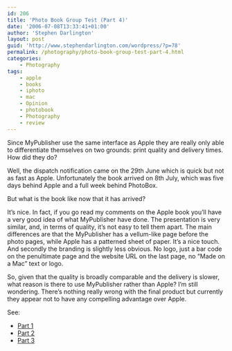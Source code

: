 ```yaml
---
id: 206
title: 'Photo Book Group Test (Part 4)'
date: '2006-07-08T13:33:41+01:00'
author: 'Stephen Darlington'
layout: post
guid: 'http://www.stephendarlington.com/wordpress/?p=78'
permalink: /photography/photo-book-group-test-part-4.html
categories:
    - Photography
tags:
    - apple
    - books
    - iphoto
    - mac
    - Opinion
    - photobook
    - Photography
    - review
---
```


Since MyPublisher use the same interface as Apple they are really only able to differentiate themselves on two grounds: print quality and delivery times. How did they do?

Well, the dispatch notification came on the 29th June which is quick but not as fast as Apple. Unfortunately the book arrived on 8th July, which was five days behind Apple and a full week behind PhotoBox.

But what is the book like now that it has arrived?

It’s nice. In fact, if you go read my comments on the Apple book you’ll have a very good idea of what MyPublisher have done. The presentation is very similar, and, in terms of quality, it’s not easy to tell them apart. The main differences are that the MyPublisher has a vellum-like page before the photo pages, while Apple has a patterned sheet of paper. It’s a nice touch. And secondly the branding is slightly less obvious. No logo, just a bar code on the penultimate page and the website URL on the last page, no “Made on a Mac” text or logo.

So, given that the quality is broadly comparable and the delivery is slower, what reason is there to use MyPublisher rather than Apple? I’m still wondering. There’s nothing really wrong with the final product but currently they appear not to have any compelling advantage over Apple.

See:

- [Part 1](http://www.zx81.org.uk/photography/photo-book-group-test-part-1.html)
- [Part 2](http://www.zx81.org.uk/photography/photo-book-group-test-part-2.html)
- [Part 3](http://www.zx81.org.uk/photography/photo-book-group-test-part-3.html)